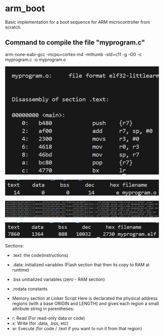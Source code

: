 # arm_boot
Basic implementation for a boot sequence for ARM microcontroller from scratch.



## Command to compile the file "myprogram.c"

arm-none-eabi-gcc -mcpu=cortex-m4 -mthumb -std=c11 -g -O0 -c myprogram.c -o myprogram.o

![Assembly code for .o file](docs/images/asm_o.png)


![Size for file](docs/images/asm_o_size.png)


![Fails when trying to compile .elf](docs/images/elf_warning.png)


![Execuitable Linked Formart Size](docs/images/elf_size.png)

Sections:
* .text: the code(instructions)
* .data: initialized variables (Flash section that then its copy to RAM at runtime)
* .bss unitialized variables (zero - RAM section)
* .rodata constants


* Memory section at Linker Script
Here is declarated the physical address regions (with a base ORIGIN and LENGTH) and gives
each region a small attribute string in parentheses:
- r: Read (For read-only data or code)
- x: Write (for .data, .bss, etc)
- w: Execute (for code / .text if you want to run it from that region)


